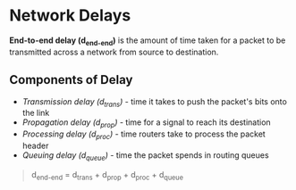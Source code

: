 # Network Delays
**End-to-end delay (d<sub>end-end</sub>)** is the amount of time taken for a packet to be transmitted across a network from source to destination.

## Components of Delay


- *Transmission delay (d<sub>trans</sub>)* - time it takes to push the packet's bits onto the link
- *Propagation delay (d<sub>prop</sub>)* - time for a signal to reach its destination
- *Processing delay (d<sub>proc</sub>)* - time routers take to process the packet header
- *Queuing delay (d<sub>queue</sub>)* -	time the packet spends in routing queues


> d<sub>end-end</sub> = d<sub>trans</sub> + d<sub>prop</sub> + d<sub>proc</sub> + d<sub>queue</sub>



